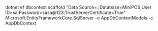 dotnet ef dbcontext scaffold "Data Source=.;Database=MiniPOS;User ID=sa;Password=sasa@123;TrustServerCertificate=True" Microsoft.EntityFrameworkCore.SqlServer -o AppDbContextModels -c AppDbContext
